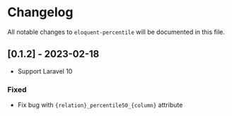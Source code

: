 # Changelog

All notable changes to `eloquent-percentile` will be documented in this file.

## [0.1.2] - 2023-02-18

- Support Laravel 10

### Fixed

- Fix bug with `{relation}_percentile50_{column}` attribute
